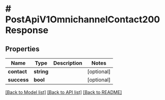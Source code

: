# # PostApiV1OmnichannelContact200Response

## Properties

Name | Type | Description | Notes
------------ | ------------- | ------------- | -------------
**contact** | **string** |  | [optional]
**success** | **bool** |  | [optional]

[[Back to Model list]](../../README.md#models) [[Back to API list]](../../README.md#endpoints) [[Back to README]](../../README.md)
